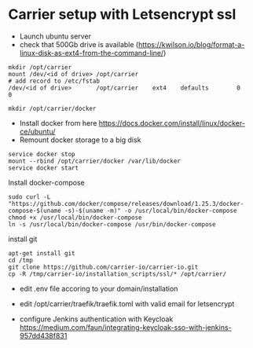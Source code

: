 # Carrier setup with Letsencrypt ssl

- Launch ubuntu server
- check that 500Gb drive is available (https://kwilson.io/blog/format-a-linux-disk-as-ext4-from-the-command-line/)

```
mkdir /opt/carrier
mount /dev/<id of drive> /opt/carrier
# add record to /etc/fstab
/dev/<id of drive>       /opt/carrier    ext4    defaults        0       0
```

```
mkdir /opt/carrier/docker
```

- Install docker from here https://docs.docker.com/install/linux/docker-ce/ubuntu/
- Remount docker storage to a big disk
```
service docker stop
mount --rbind /opt/carrier/docker /var/lib/docker
service docker start
```

Install docker-compose
```
sudo curl -L "https://github.com/docker/compose/releases/download/1.25.3/docker-compose-$(uname -s)-$(uname -m)" -o /usr/local/bin/docker-compose
chmod +x /usr/local/bin/docker-compose
ln -s /usr/local/bin/docker-compose /usr/bin/docker-compose
```
install git
```
apt-get install git
cd /tmp
git clone https://github.com/carrier-io/carrier-io.git
cp -R /tmp/carrier-io/installation_scripts/ssl/* /opt/carrier/
```
- edit .env file accoring to your domain/installation
- edit /opt/carrier/traefik/traefik.toml with valid email for letsencrypt

- configure Jenkins authentication with Keycloak https://medium.com/faun/integrating-keycloak-sso-with-jenkins-957dd438f831

  
